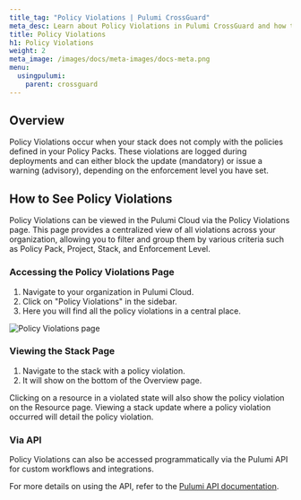 ```yaml
---
title_tag: "Policy Violations | Pulumi CrossGuard"
meta_desc: Learn about Policy Violations in Pulumi CrossGuard and how to manage compliance in your cloud infrastructure.
title: Policy Violations
h1: Policy Violations
weight: 2
meta_image: /images/docs/meta-images/docs-meta.png
menu:
  usingpulumi:
    parent: crossguard
---
```


## Overview

Policy Violations occur when your stack does not comply with the policies defined in your Policy Packs. These violations are logged during deployments and can either block the update (mandatory) or issue a warning (advisory), depending on the enforcement level you have set.

## How to See Policy Violations

Policy Violations can be viewed in the Pulumi Cloud via the Policy Violations page. This page provides a centralized view of all violations across your organization, allowing you to filter and group them by various criteria such as Policy Pack, Project, Stack, and Enforcement Level.

### Accessing the Policy Violations Page

1. Navigate to your organization in Pulumi Cloud.
2. Click on "Policy Violations" in the sidebar.
3. Here you will find all the policy violations in a central place.

![Policy Violations page](/images/docs/guides/crossguard/policy-violations.png)

### Viewing the Stack Page

1. Navigate to the stack with a policy violation.
2. It will show on the bottom of the Overview page.

Clicking on a resource in a violated state will also show the policy violation on the Resource page. Viewing a stack update where a policy violation occurred will detail the policy violation.

### Via API

Policy Violations can also be accessed programmatically via the Pulumi API for custom workflows and integrations.

For more details on using the API, refer to the [Pulumi API documentation](/docs/pulumi-cloud/cloud-rest-api/#list-policy-violations).
